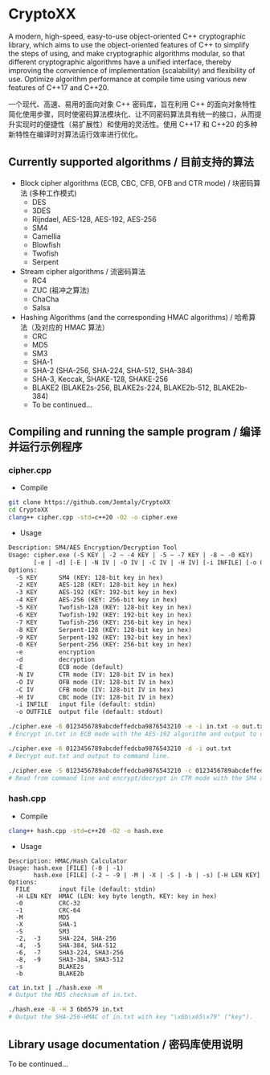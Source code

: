 # CryptoXX

A modern, high-speed, easy-to-use object-oriented C++ cryptographic library, which aims to use the object-oriented features of C++ to simplify the steps of using, and make cryptographic algorithms modular, so that different cryptographic algorithms have a unified interface, thereby improving the convenience of implementation (scalability) and flexibility of use. Optimize algorithm performance at compile time using various new features of C++17 and C++20.

一个现代、高速、易用的面向对象 C++ 密码库，旨在利用 C++ 的面向对象特性简化使用步骤，同时使密码算法模块化、让不同密码算法具有统一的接口，从而提升实现时的便捷性（易扩展性）和使用的灵活性。使用 C++17 和 C++20 的多种新特性在编译时对算法运行效率进行优化。

## Currently supported algorithms / 目前支持的算法

- Block cipher algorithms (ECB, CBC, CFB, OFB and CTR mode) / 块密码算法 (多种工作模式)
  - DES
  - 3DES
  - Rijndael, AES-128, AES-192, AES-256
  - SM4
  - Camellia
  - Blowfish
  - Twofish
  - Serpent
- Stream cipher algorithms / 流密码算法
  - RC4
  - ZUC (祖冲之算法)
  - ChaCha
  - Salsa
- Hashing Algorithms (and the corresponding HMAC algorithms) / 哈希算法（及对应的 HMAC 算法）
  - CRC
  - MD5
  - SM3
  - SHA-1
  - SHA-2 (SHA-256, SHA-224, SHA-512, SHA-384)
  - SHA-3, Keccak, SHAKE-128, SHAKE-256
  - BLAKE2 (BLAKE2s-256, BLAKE2s-224, BLAKE2b-512, BLAKE2b-384)
  - To be continued...

## Compiling and running the sample program / 编译并运行示例程序

### cipher.cpp

- Compile

```sh
git clone https://github.com/Jemtaly/CryptoXX
cd CryptoXX
clang++ cipher.cpp -std=c++20 -O2 -o cipher.exe
```

- Usage

```txt
Description: SM4/AES Encryption/Decryption Tool
Usage: cipher.exe (-S KEY | -2 ~ -4 KEY | -5 ~ -7 KEY | -8 ~ -0 KEY)
       [-e | -d] [-E | -N IV | -O IV | -C IV | -H IV] [-i INFILE] [-o OUTFILE]
Options:
  -S KEY      SM4 (KEY: 128-bit key in hex)
  -2 KEY      AES-128 (KEY: 128-bit key in hex)
  -3 KEY      AES-192 (KEY: 192-bit key in hex)
  -4 KEY      AES-256 (KEY: 256-bit key in hex)
  -5 KEY      Twofish-128 (KEY: 128-bit key in hex)
  -6 KEY      Twofish-192 (KEY: 192-bit key in hex)
  -7 KEY      Twofish-256 (KEY: 256-bit key in hex)
  -8 KEY      Serpent-128 (KEY: 128-bit key in hex)
  -9 KEY      Serpent-192 (KEY: 192-bit key in hex)
  -0 KEY      Serpent-256 (KEY: 256-bit key in hex)
  -e          encryption
  -d          decryption
  -E          ECB mode (default)
  -N IV       CTR mode (IV: 128-bit IV in hex)
  -O IV       OFB mode (IV: 128-bit IV in hex)
  -C IV       CFB mode (IV: 128-bit IV in hex)
  -H IV       CBC mode (IV: 128-bit IV in hex)
  -i INFILE   input file (default: stdin)
  -o OUTFILE  output file (default: stdout)
```

```sh
./cipher.exe -6 0123456789abcdeffedcba9876543210 -e -i in.txt -o out.txt
# Encrypt in.txt in ECB mode with the AES-192 algorithm and output to out.txt.

./cipher.exe -6 0123456789abcdeffedcba9876543210 -d -i out.txt
# Decrypt out.txt and output to command line.

./cipher.exe -S 0123456789abcdeffedcba9876543210 -c 0123456789abcdeffedcba9876543210 -o out.txt
# Read from command line and encrypt/decrypt in CTR mode with the SM4 algorithm.
```

### hash.cpp

- Compile

```sh
clang++ hash.cpp -std=c++20 -O2 -o hash.exe
```

- Usage

```
Description: HMAC/Hash Calculator
Usage: hash.exe [FILE] (-0 | -1)
       hash.exe [FILE] (-2 ~ -9 | -M | -X | -S | -b | -s) [-H LEN KEY]
Options:
  FILE        input file (default: stdin)
  -H LEN KEY  HMAC (LEN: key byte length, KEY: key in hex)
  -0          CRC-32
  -1          CRC-64
  -M          MD5
  -X          SHA-1
  -S          SM3
  -2,  -3     SHA-224, SHA-256
  -4,  -5     SHA-384, SHA-512
  -6,  -7     SHA3-224, SHA3-256
  -8,  -9     SHA3-384, SHA3-512
  -s          BLAKE2s
  -b          BLAKE2b
```

```sh
cat in.txt | ./hash.exe -M
# Output the MD5 checksum of in.txt.

./hash.exe -8 -H 3 6b6579 in.txt
# Output the SHA-256-HMAC of in.txt with key "\x6b\x65\x79" ("key").
```

## Library usage documentation / 密码库使用说明

To be continued...
